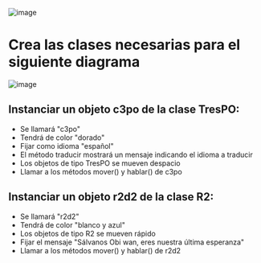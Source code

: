 ![image](https://user-images.githubusercontent.com/91023374/148698665-649a0bcc-712a-45db-b99c-d9144c9c30d1.png)

# Crea las clases necesarias para el siguiente diagrama 

![image](https://user-images.githubusercontent.com/91023374/148698472-9bad4a51-66b5-4ca0-b21d-7631b9a17699.png)


## Instanciar un objeto c3po de la clase TresPO:

- Se llamará "c3po"
- Tendrá de color "dorado"
- Fijar como idioma "español"
- El método traducir mostrará un mensaje indicando el idioma a traducir
- Los objetos de tipo TresPO se mueven despacio
- Llamar a los métodos mover() y hablar() de c3po
 
## Instanciar un objeto r2d2 de la clase R2:

- Se llamará "r2d2"
- Tendrá de color "blanco y azul"
- Los objetos de tipo R2 se mueven rápido
- Fijar el mensaje "Sálvanos Obi wan, eres nuestra última esperanza"
- Llamar a los métodos mover() y hablar() de r2d2
